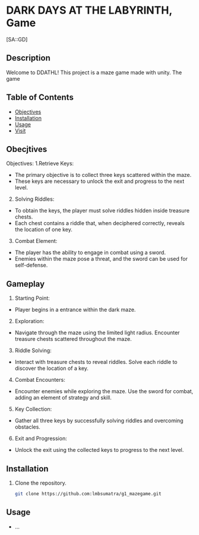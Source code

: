 # DARK DAYS AT THE LABYRINTH, Game
[SA::GD]

## Description
Welcome to DDATHL! This project is a maze game made with unity.
The game 

## Table of Contents
- [Objectives](#ojectives)
- [Installation](#installation)
- [Usage](#usage)
- [Visit](#visit)

## Obecjtives
Objectives:
1.Retrieve Keys:
- The primary objective is to collect three keys scattered within the maze.
- These keys are necessary to unlock the exit and progress to the next level.

2. Solving Riddles:
- To obtain the keys, the player must solve riddles hidden inside treasure chests.
- Each chest contains a riddle that, when deciphered correctly, reveals the location of one key.
  
3. Combat Element:
- The player has the ability to engage in combat using a sword.
- Enemies within the maze pose a threat, and the sword can be used for self-defense.

## Gameplay
1. Starting Point:
- Player begins in a entrance within the dark maze.
  
2. Exploration:
- Navigate through the maze using the limited light radius.
Encounter treasure chests scattered throughout the maze.

3. Riddle Solving:
- Interact with treasure chests to reveal riddles.
Solve each riddle to discover the location of a key.

4. Combat Encounters:
- Encounter enemies while exploring the maze.
Use the sword for combat, adding an element of strategy and skill.

5. Key Collection:
- Gather all three keys by successfully solving riddles and overcoming obstacles.

6. Exit and Progression:
- Unlock the exit using the collected keys to progress to the next level.
## Installation

1. Clone the repository.

   ```bash
   git clone https://github.com:lmbsumatra/g1_mazegame.git

## Usage
- ...


